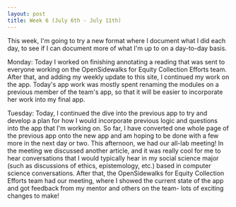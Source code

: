 ```yaml
---
layout: post
title: Week 6 (July 6th - July 11th)
---
```


This week, I'm going to try a new format where I document what I did each day, to see if I can document more of what I'm up to on a day-to-day basis.

Monday: Today I worked on finishing annotating a reading that was sent to everyone working on the OpenSidewalks for Equity Collection Efforts team. After that, and adding my weekly update to this site, I continued my work on the app. Today's app work was mostly spent renaming the modules on a previous member of the team's app, so that it will be easier to incorporate her work into my final app.

Tuesday: Today, I continued the dive into the previous app to try and develop a plan for how I would incorporate previous logic and questions into the app that I'm working on. So far, I have converted one whole page of the previous app onto the new app and am hoping to be done with a few more in the next day or two. This afternoon, we had our all-lab meeting! In the meeting we discussed another article, and it was really cool for me to hear conversations that I would typically hear in my social science major (such as discussions of ethics, epistemology, etc.) based in computer science conversations. After that, the OpenSidewalks for Equity Collection Efforts team had our meeting, where I showed the current state of the app and got feedback from my mentor and others on the team- lots of exciting changes to make!



